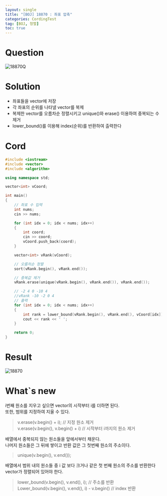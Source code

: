 ```yaml
---
layout: single
title: "[BOJ] 18870 : 좌표 압축"
categories: CordingTest
tag: [BOJ, 정렬]
toc: true
---
```


# Question
![18870Q](https://user-images.githubusercontent.com/97664446/169640891-dfc20ace-4573-4064-99a6-f2e72e7525c4.PNG)

# Solution
- 좌표들을 vector에 저장
- 각 좌표의 순위를 나타낼 vector를 복제
- 복제한 vector를 오름차순 정렬시키고 unique()와 erase() 이용하여 중복되는 수 제거
- lower_bound()를 이용해 index(순위)를 반환하여 출력한다

# Cord
```c++
#include <iostream>
#include <vector>
#include <algorithm>

using namespace std;

vector<int> vCoord;

int main()
{
	// 좌표 수 입력
	int nums;
	cin >> nums;

	for (int idx = 0; idx < nums; idx++)
	{
		int coord;
		cin >> coord;
		vCoord.push_back(coord);
	}

	vector<int> vRank(vCoord);

	// 오름차순 정렬
	sort(vRank.begin(), vRank.end());

	// 중복값 제거
	vRank.erase(unique(vRank.begin(), vRank.end()), vRank.end());

    // -2 4 0 -10 4
    //vRank -10 -2 0 4
	// 출력
	for (int idx = 0; idx < nums; idx++)
	{
		int rank = lower_bound(vRank.begin(), vRank.end(), vCoord[idx]) - vRank.begin();
		cout << rank << ' ';
	}

	return 0;
}
```
# Result
![18870](https://user-images.githubusercontent.com/97664446/169640888-01ab92dc-f3df-47fb-9db7-50b36a253f78.PNG)

# What`s new

i번째 원소를 지우고 싶으면 vector의 시작부터 i를 더하면 된다. <br>
또한, 범위를 지정하여 지울 수 있다.
> v.erase(v.begin() + i); // 지정 원소 제거 <br>
> v.erase(v.begin(), v.begin() + i) // 시작부터 i까지의 원소 제거

배열에서 중복되지 않는 원소들을 앞에서부터 채운다. <br>
나머지 원소들은 그 뒤에 쌓이고 반환 값은 그 첫번째 원소의 주소이다.
> unique(v.begin(), v.end());

배열에서 범위 내의 원소들 중 i 값 보다 크거나 같은 첫 번째 원소의 주소를 반환한다 <br>
vector가 정렬되어 있어야 한다.
>lower_bound(v.begin(), v.end(), i); // 주소를 반환 <br>
>Lower_bound(v.begin(), v.end(), i) - v.begin() // index 반환